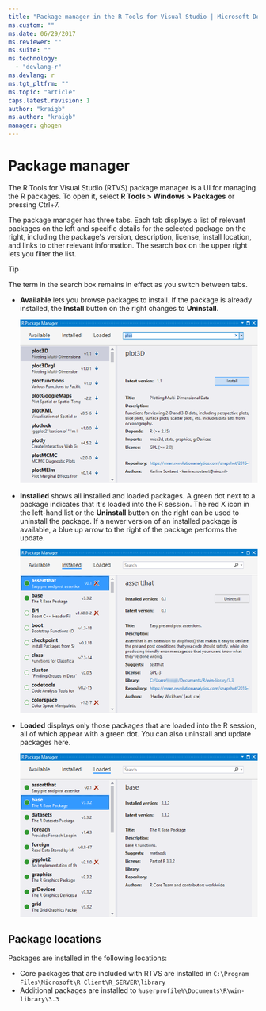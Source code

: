 ```yaml
---
title: "Package manager in the R Tools for Visual Studio | Microsoft Docs"
ms.custom: ""
ms.date: 06/29/2017
ms.reviewer: ""
ms.suite: ""
ms.technology: 
  - "devlang-r"
ms.devlang: r
ms.tgt_pltfrm: ""
ms.topic: "article"
caps.latest.revision: 1
author: "kraigb"
ms.author: "kraigb"
manager: ghogen
---
```


# Package manager

The R Tools for Visual Studio (RTVS) package manager is a UI for managing the R packages. To open it, select **R Tools > Windows > Packages** or pressing Ctrl+7.

The package manager has three tabs. Each tab displays a list of relevant packages on the left and specific details for the selected package on the right, including the package's version, description, license, install location, and links to other relevant information. The search box on the upper right lets you filter the list.

> [!Tip]
> The term in the search box remains in effect as you switch between tabs.

- **Available** lets you browse packages to install. If the package is already installed, the **Install** button on the right changes to **Uninstall**.

    ![Available packages tab in the R Tools for Visual Studio package manager](media/package-manager-available.png)

- **Installed** shows all installed and loaded packages. A green dot next to a package indicates that it's loaded into the R session. The red X icon in the left-hand list or the **Uninstall** button on the right can be used to uninstall the package. If a newer version of an installed package is available, a blue up arrow to the right of the package performs the update.

    ![Installed packages tab in the R Tools for Visual Studio package manager](media/package-manager-installed.png)

- **Loaded** displays only those packages that are loaded into the R session, all of which appear with a green dot. You can also uninstall and update packages here.

    ![Loaded packages tab in the R Tools for Visual Studio package manager](media/package-manager-loaded.png)

## Package locations

Packages are installed in the following locations:

- Core packages that are included with RTVS are installed in `C:\Program Files\Microsoft\R Client\R_SERVER\library`
- Additional packages are installed to `%userprofile%\Documents\R\win-library\3.3`
